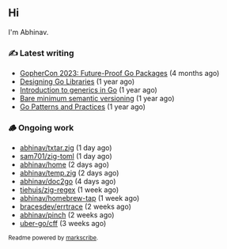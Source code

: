 ## Hi

I'm Abhinav.

### ✍️ Latest writing


- [GopherCon 2023: Future-Proof Go Packages](https://abhinavg.net/2023/09/27/future-proof-packages/) (4 months ago)
- [Designing Go Libraries](https://abhinavg.net/2022/12/06/designing-go-libraries/) (1 year ago)
- [Introduction to generics in Go](https://abhinavg.net/2022/11/23/generics-intro/) (1 year ago)
- [Bare minimum semantic versioning](https://abhinavg.net/2022/11/07/semver/) (1 year ago)
- [Go Patterns and Practices](https://abhinavg.net/2022/09/19/go-patterns-and-practices-talk/) (1 year ago)

### 🪵 Ongoing work


- [abhinav/txtar.zig](https://github.com/abhinav/txtar.zig) (1 day ago)
- [sam701/zig-toml](https://github.com/sam701/zig-toml) (1 day ago)
- [abhinav/home](https://github.com/abhinav/home) (2 days ago)
- [abhinav/temp.zig](https://github.com/abhinav/temp.zig) (2 days ago)
- [abhinav/doc2go](https://github.com/abhinav/doc2go) (4 days ago)
- [tiehuis/zig-regex](https://github.com/tiehuis/zig-regex) (1 week ago)
- [abhinav/homebrew-tap](https://github.com/abhinav/homebrew-tap) (1 week ago)
- [bracesdev/errtrace](https://github.com/bracesdev/errtrace) (2 weeks ago)
- [abhinav/pinch](https://github.com/abhinav/pinch) (2 weeks ago)
- [uber-go/cff](https://github.com/uber-go/cff) (3 weeks ago)

<sub>Readme powered by [markscribe](https://github.com/muesli/markscribe).</sub>
